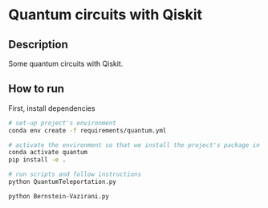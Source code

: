 # Quantum circuits with Qiskit

## Description
Some quantum circuits with Qiskit.

## How to run
First, install dependencies   
```bash
# set-up project's environment
conda env create -f requirements/quantum.yml

# activate the environment so that we install the project's package in it
conda activate quantum
pip install -e .

# run scripts and follow instructions
python QuantumTeleportation.py

python Bernstein-Vazirani.py
